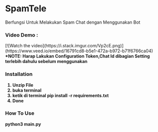 # SpamTele
Berfungsi Untuk Melakukan Spam Chat dengan Menggunakan Bot

<h3>Video Demo :</h3>
[![Watch the video](https://i.stack.imgur.com/Vp2cE.png)](https://www.veed.io/embed/16791cd8-b5e1-472a-b972-b71f6766ca04)
<br>
<b>*NOTE: Harap Lakukan Configuration Token,Chat Id dibagian Setting terlebih dahulu sebelum menggunakan<b>
<br>
<h3>Installation</h3>
<ol>
  <li>Unzip File</li>
  <li>buka terminal</li>
  <li>ketik di terminal pip install -r requirements.txt</li>
  <li>Done</li>
</ol>

<h3>How To Use</h3>
<p>python3 main.py</p>
